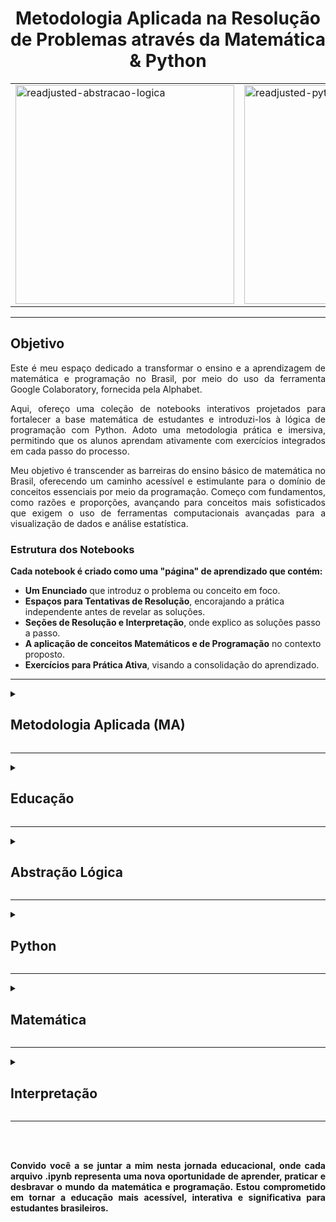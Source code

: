 <h1 align="center">Metodologia Aplicada na Resolução de Problemas através da Matemática & Python</h1>

<p align="center">
  <table>
    <tr>
      <td><img src="https://github.com/IM-NOT-AI/MA-Educacao-AbstracaoLogica-Python-Matematica-Interpretacao/assets/113378671/30c3f491-b4ea-449b-97e3-ee3a3cd685a5" alt="readjusted-abstracao-logica" width="350"></td>
      <td><img src="https://github.com/IM-NOT-AI/MA-Educacao-AbstracaoLogica-Python-Matematica-Interpretacao/assets/113378671/46e1e5bb-598f-43e6-a52b-843b0660c8a4" alt="readjusted-python" width="350"></td>
      <td><img src="https://github.com/IM-NOT-AI/MA-Educacao-AbstracaoLogica-Python-Matematica-Interpretacao/assets/113378671/9b16da51-e1f7-4373-a0da-ef92c81765bc" alt="readjusted-matematica2" width="350"></td>
      <td><img src="https://github.com/IM-NOT-AI/MA-Educacao-AbstracaoLogica-Python-Matematica-Interpretacao/assets/113378671/48317f4d-b950-4016-a165-392e4eb421ac" alt="reajusted-interpretacao" width="350"></td>
    </tr>
  </table>
</p>

---

## Objetivo

  <p align="justify">
    Este é meu espaço dedicado a transformar o ensino e a aprendizagem de matemática e programação no Brasil, por meio do uso da ferramenta Google Colaboratory, fornecida pela Alphabet.
  </p>
 

  <p align="justify">
    Aqui, ofereço uma coleção de notebooks interativos projetados para fortalecer a base matemática de estudantes e introduzi-los à lógica de programação com Python. Adoto uma metodologia prática e imersiva, permitindo que os alunos aprendam ativamente com exercícios integrados em cada passo do processo.
  </p>

  <p align="justify">
    Meu objetivo é transcender as barreiras do ensino básico de matemática no Brasil, oferecendo um caminho acessível e estimulante para o domínio de conceitos essenciais por meio da programação. Começo com fundamentos, como razões e proporções, avançando para conceitos mais sofisticados que exigem o uso de ferramentas computacionais avançadas para a visualização de dados e análise estatística.
  </p>

### Estrutura dos Notebooks

**Cada notebook é criado como uma "página" de aprendizado que contém:**

- **Um Enunciado** que introduz o problema ou conceito em foco.
- **Espaços para Tentativas de Resolução**, encorajando a prática independente antes de revelar as soluções.
- **Seções de Resolução e Interpretação**, onde explico as soluções passo a passo.
- **A aplicação de conceitos Matemáticos e de Programação** no contexto proposto.
- **Exercícios para Prática Ativa**, visando a consolidação do aprendizado.
  
 

---

<details>
  <summary><h2>Metodologia Aplicada (MA)</h2></summary>

<p align="center">
  <table>
    <tr>
      <td><img src="https://github.com/IM-NOT-AI/MA-Educacao-AbstracaoLogica-Python-Matematica-Interpretacao/assets/113378671/8061efc5-9f52-499d-8bbe-8517df36d308" alt="fusca_foto_ic" width="350"></td>
      <td><img src="https://github.com/IM-NOT-AI/MA-Educacao-AbstracaoLogica-Python-Matematica-Interpretacao/assets/113378671/3253054a-d60e-430c-8b5c-4bdf80c1e1d5" alt="fusca_foto_ic" width="350"></td>
      <td><img src="https://github.com/IM-NOT-AI/MA-Educacao-AbstracaoLogica-Python-Matematica-Interpretacao/assets/113378671/8dc2ec76-c640-4cd0-8109-65444593d054" width="200"></td>
    </tr>
  </table>
</p>

  <p align="justify">
    A base teórica e prática deste projeto se alinha com metodologias de aprendizado, integrando a abstração lógica e a resolução de problemas matemáticos através da programação em Python. O escopo é promover uma compreensão profunda dos conceitos, através de:
  </p>

  <details>
    <summary><h3>Aprendizagem Baseada em Problemas (ABP)</h3></summary>
  
  <p align="justify">
    Imersão em problemas complexos e reais, estimulando o pensamento crítico e a aplicação prática do conhecimento.
  </p>
  </details>

   <details>
    <summary><h3>Codificação Dupla</h3></summary> 
  <p align="justify">
    Combinar palavras e imagens no aprendizado. Estudar utilizando tanto a explicação verbal quanto o apoio visual pode melhorar a retenção de informações.
  </p>
    </details>
  
  <details>
    <summary><h3>Aprendizagem Ativa</h3></summary> 
  <p align="justify">
    Participação ativa através de exercícios práticos e espaços de tentativa e erro, fundamentais para a consolidação do aprendizado.
  </p>
  </details>
  
  <details>
    <summary><h3>Repetição Espaçada</h3></summary>
  <p align="justify">
    Técnicas de revisão espaçada para facilitar a retenção de informação a longo prazo, garantindo que o conhecimento se fixe na memória do estudante.
  </p>

<p align="center">
  <table>
    <tr>
      <td><img src="https://github.com/IM-NOT-AI/MA-Educacao-AbstracaoLogica-Python-Matematica-Interpretacao/assets/113378671/2ca63518-ebb3-4eb9-98a5-f45c7c4a521e" alt="fusca_foto_ic" width="1500"></td>
      <td><img src="https://github.com/IM-NOT-AI/MA-Educacao-AbstracaoLogica-Python-Matematica-Interpretacao/assets/113378671/dd67bd0b-9e9c-4707-b58e-4d8460baeb44" width=750</td>
    </tr>
  </table>
  </p>

<p align="justify">
  Após o "ENUNCIADO".em todos os arquivos haverá uma seção de "TENTATIVA DE RESOLUÇÃO (TDR)" o ideal é que você tente resolver sozinho na seguinte maneira: 
  
- **TDR1:** Após ler o enunciado, revele a seção e tente realizar sozinho o problema, por mais que você não saiba como programar, anote suas dúvidas e como você estruturou sua lógica de forma sequencial para chegar no resultado esperado. Em seguida, oculte a seção **TDR1** e, no próprio arquivo, continue com as seções de **INTERPRETAÇÃO**, **MATEMÁTICA**, **PROGRAMAÇÃO** e **ANÁLISE E REFLEXÃO**, lendo com extrema atenção cada um dos passos, para você visualizar uma das maneiras de resolver o problema.

<br>

- **TDR2:** No dia seguinte, leia o enunciado de forma superficial para relembrar o problema, vá na seção **TDR2** e revele-a, mantendo a seção anterior ocultada se:

<br>

  -  Caso você tenha errado, tente relembrar (não veja) as seções de **RESOLUÇÕES** vistas no dia anterior e estruture uma nova lógica baseando-se no que já foi visto. Após finalizar o novo código, faça as anotações necessárias e revele a seção **TDR1** para comparar o que foi realizado na sua primeira tentativa de resolução com a segunda.
  -  Caso você tenha obtido êxito no resultado, revele a seção **TDR1** e tente organizar uma lógica que seja diferente da anterior mas que ainda assim obtenha o mesmo resultado, em outras palavras, tente resolver de maneira diferente da anterior e descreva as anotações necessárias. Na seção de comparação, exemplifique o que foi feito diferente nessa nova tentativa.
 
<br>

- **TDR3 & TDR4:** Após um tempo, o conteúdo visto não estará tão fresco na memória, portanto, leia o enunciado com atenção e repita o processo das etapas anteriores referentes as **TDRs** e encontre maneiras diferentes de resolver o mesmo problema, sempre revele quando necessário e oculte as tentativas de resolução anteriores para forçar o seu cérebro a lembrar das informações já vistas. Assim, ele acreditará que tais informações são relevantes para lembrar e, dessa maneira, pouco a pouco, tais informações se transformarão em conhecimento, passando da sua memória de curto prazo para longo prazo.


  
</p>
  </details>

  <details>
    <summary><h3>Método de Feynman</h3></summary>
  <p align="justify">
    Simplificar e explicar conceitos complexos com uma linguagem simples, como se estivesse ensinando a alguém que não conhece o tema.
  </p>
  </details>
  
  <details>
    <summary><h3>Aprendizagem Interpolada</h3></summary>
  <p align="justify">
    Alternar entre diferentes tópicos ou tipos de problemas durante a sessão de estudo para melhorar a capacidade de discriminação entre conceitos e aumentar a retenção.
  </p>
  </details>

  <details>
    <summary><h3>Reflexão</h3></summary> 
  <p align="justify">
    Após uma sessão de estudo ou uma atividade de aprendizagem, dedicar um tempo para refletir sobre o que foi aprendido e como foi aprendido pode reforçar a memória e promover a compreensão profunda.
  </p>
  </details>
</details>

---

<details>
  <summary><h2>Educação</h2></summary>

  <p align="justify">
    A aprendizagem efetiva vai além do mero conhecimento teórico, englobando o desenvolvimento de habilidades práticas e o estímulo ao pensamento crítico. Esse repositório é desenhado para promover não só a absorção de conceitos matemáticos e de programação mas também para fomentar uma mentalidade de aprendizado contínuo e autodidata entre os estudantes.
  </p>
</details>

---

<details>
  <summary><h2>Abstração Lógica</h2></summary>

  <p align="justify">
    A Abstração Lógica é crucial para o entendimento profundo da matemática e programação. Esse projeto enfatiza a importância de desmembrar problemas complexos em componentes mais simples, facilitando a compreensão e a solução de exercícios. Através da programação em Python, os alunos aprendem a visualizar e manipular conceitos abstratos, tornando-os mais acessíveis.
  </p>
</details>

---

<details>
  <summary><h2>Python</h2></summary>

  <p align="justify">
    A escolha de Python como a linguagem de programação para este projeto não é aleatória. Sua simplicidade sintática, combinada com a potência de bibliotecas como Matplotlib, Seaborn, Scipy, Pandas, e Numpy, torna Python uma ferramenta excepcional para visualizar dados, realizar cálculos complexos e interpretar resultados matemáticos. Essa integração permite aos alunos ver a aplicabilidade real dos conceitos aprendidos, enriquecendo sua experiência educativa.
  </p>
</details>

---

<details>
  <summary><h2>Matemática</h2></summary>

  <p align="justify">
    A Matemática é o núcleo do nosso projeto. Cada arquivo .ipynb no repositório aborda um tópico específico, desde os fundamentos básicos até conceitos avançados, oferecendo uma vasta gama de problemas para resolver. Esta abordagem garante que os alunos possam progredir no seu próprio ritmo, consolidando o conhecimento adquirido através da prática.
  </p>
</details>

---

<details>
  <summary><h2>Interpretação</h2></summary>

  <p align="justify">
    Finalmente, a Interpretação de resultados é enfatizada em cada aspecto do projeto. Além de resolver problemas, os alunos são incentivados a analisar e interpretar os resultados obtidos, uma habilidade vital tanto no estudo da matemática quanto em sua aplicação prática. Este foco na interpretação ajuda a desenvolver pensadores críticos e solucionadores de problemas eficazes.
  </p>
</details>


---

<br><br>

<p align="justify">
  <strong>Convido você a se juntar a mim nesta jornada educacional, onde cada arquivo .ipynb representa uma nova oportunidade de aprender, praticar e desbravar o mundo da matemática e programação. Estou comprometido em tornar a educação mais acessível, interativa e significativa para estudantes brasileiros.</strong>
</p>

